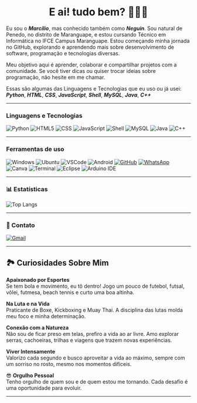 <h1 align="center">E ai! tudo bem? 🙋🏾‍♂️</h1>

Eu sou o _**Marcilio**_, mas conhecido também como _**Neguin**_. Sou natural de Penedo, no distrito de Maranguape, e estou cursando Técnico em Informática no IFCE Campus Maranguape. Estou começando minha jornada no GitHub, explorando e aprendendo mais sobre desenvolvimento de software, programação e tecnologias diversas.

 Meu objetivo aqui é aprender, colaborar e compartilhar projetos com a comunidade. Se você tiver dicas ou quiser trocar ideias sobre programação, não hesite em me chamar.

 Essas são algumas das Linguagens e Tecnologias que eu uso ou já usei:  
_**Python**_, _**HTML**_, _**CSS**_, _**JavaScript**_, _**Shell**_, _**MySQL**_, _**Java**_, _**C++**_

---

### Linguagens e Tecnologias

![Python](https://img.shields.io/badge/Python-000000?style=for-the-badge&logo=python&logoColor=white)
![HTML5](https://img.shields.io/badge/HTML5-000000?style=for-the-badge&logo=html5&logoColor=white)
![CSS](https://img.shields.io/badge/CSS-000000?style=for-the-badge&logo=css3&logoColor=white)
![JavaScript](https://img.shields.io/badge/JavaScript-000000?style=for-the-badge&logo=javascript&logoColor=white)
![Shell](https://img.shields.io/badge/Shell-000000?style=for-the-badge&logo=gnubash&logoColor=white)
![MySQL](https://img.shields.io/badge/MySQL-000000?style=for-the-badge&logo=mysql&logoColor=white)
![Java](https://img.shields.io/badge/Java-000000?style=for-the-badge&logo=openjdk&logoColor=white)
![C++](https://img.shields.io/badge/C++-000000?style=for-the-badge&logo=c%2B%2B&logoColor=white)

---

### Ferramentas de uso

![Windows](https://img.shields.io/badge/Windows-000000?style=for-the-badge&logo=windows&logoColor=white)
![Ubuntu](https://img.shields.io/badge/Ubuntu-000000?style=for-the-badge&logo=ubuntu&logoColor=white)
![VSCode](https://img.shields.io/badge/VS_Code-000000?style=for-the-badge&logo=visualstudiocode&logoColor=white)
![Android](https://img.shields.io/badge/Android-000000?style=for-the-badge&logo=android&logoColor=white)
[![GitHub](https://img.shields.io/badge/GitHub-000000?style=for-the-badge&logo=github&logoColor=white)](https://github.com/Neguin05)
[![WhatsApp](https://img.shields.io/badge/WhatsApp-000000?style=for-the-badge&logo=whatsapp&logoColor=white)](https://wa.me/+5585989468578)
![Canva](https://img.shields.io/badge/Canva-000000?style=for-the-badge&logo=canva&logoColor=white)
![Terminal](https://img.shields.io/badge/Terminal-000000?style=for-the-badge&logo=gnubash&logoColor=white)
![Eclipse](https://img.shields.io/badge/Eclipse-000000?style=for-the-badge&logo=eclipseide&logoColor=white)
![Arduino IDE](https://img.shields.io/badge/Arduino_IDE-000000?style=for-the-badge&logo=arduino&logoColor=white)

---

### 📊 Estatísticas

![Top Langs](https://github-readme-stats.vercel.app/api/top-langs/?username=Neguin05&layout=compact&bg_color=000000&title_color=ffffff&text_color=ffffff&icon_color=ffffff&border_color=ffffff)

---

### 📩 Contato

[![Gmail](https://img.shields.io/badge/Gmail-000000?style=for-the-badge&logo=gmail&logoColor=white)](mailto:marcilionunes2006@gmail.com)

---

## 🏞 Curiosidades Sobre Mim

 **Apaixonado por Esportes**  
Se tem bola e movimento, eu tô dentro! Jogo um pouco de futebol, futsal, vôlei, futmesa, beach tennis e curto uma boa altinha.

 **Na Luta e na Vida**  
Praticante de Boxe, Kickboxing e Muay Thai. A disciplina das lutas molda meu foco e minha determinação.

 **Conexão com a Natureza**  
Não sou de ficar preso em telas, prefiro a vida ao ar livre. Amo explorar serras, cachoeiras, trilhas e viagens que trazem novas experiências.

 **Viver Intensamente**  
Valorizo cada segundo e busco aproveitar a vida ao máximo, sempre com um sorriso no rosto, mesmo nos momentos difíceis.

😎 **Orgulho Pessoal**  
Tenho orgulho de quem sou e de quem estou me tornando. Cada desafio é uma oportunidade para evoluir.

---

<!-- Caso queira adicionar novamente o GIF, suba para um repositório público -->
<!-- ![MarioGif](https://github.com/user-attachments/assets/d329facf-596b-488c-be7a-e380eb15ed69) -->
